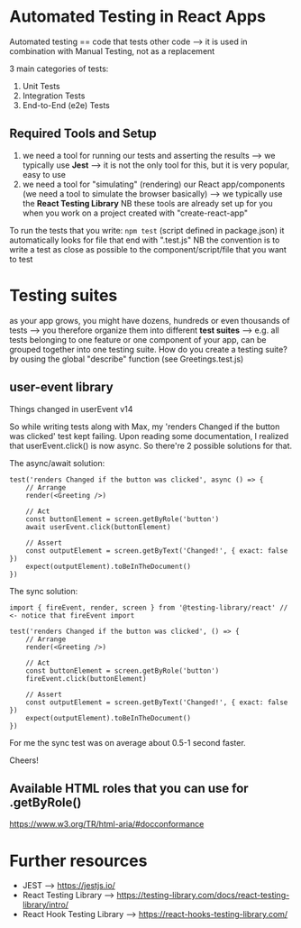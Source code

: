 # Automated Testing in React Apps

Automated testing == code that tests other code --> it is used in combination with Manual Testing, not as a replacement

3 main categories of tests:
1. Unit Tests
2. Integration Tests
3. End-to-End (e2e) Tests

## Required Tools and Setup
1. we need a tool for running our tests and asserting the results --> we typically use **Jest** --> it is not the only tool for this, but it is very popular, easy to use
2. we need a tool for "simulating" (rendering) our React app/components (we need a tool to simulate the browser basically) --> we typically use the **React Testing Library**
NB these tools are already set up for you when you work on a project created with "create-react-app"

To run the tests that you write:
`npm test` (script defined in package.json)
it automatically looks for file that end with ".test.js"
NB the convention is to write a test as close as possible to the component/script/file that you want to test

# Testing suites
as your app grows, you might have dozens, hundreds or even thousands of tests --> you therefore organize them into different **test suites** --> e.g. all tests belonging to one feature or one component of your app, can be grouped together into one testing suite.
How do you create a testing suite? by ousing the global "describe" function (see Greetings.test.js)

## user-event library
Things changed in userEvent v14

So while writing tests along with Max, my 'renders Changed if the button was clicked' test kept failing. Upon reading some documentation, I realized that userEvent.click() is now async. So there're 2 possible solutions for that.

The async/await solution:

    test('renders Changed if the button was clicked', async () => {
        // Arrange
        render(<Greeting />)
     
        // Act
        const buttonElement = screen.getByRole('button')
        await userEvent.click(buttonElement)
     
        // Assert
        const outputElement = screen.getByText('Changed!', { exact: false })
        expect(outputElement).toBeInTheDocument()
    })

The sync solution:

    import { fireEvent, render, screen } from '@testing-library/react' // <- notice that fireEvent import
     
    test('renders Changed if the button was clicked', () => {
        // Arrange
        render(<Greeting />)
     
        // Act
        const buttonElement = screen.getByRole('button')
        fireEvent.click(buttonElement)
     
        // Assert
        const outputElement = screen.getByText('Changed!', { exact: false })
        expect(outputElement).toBeInTheDocument()
    })

For me the sync test was on average about 0.5-1 second faster.

Cheers!

## Available HTML roles that you can use for .getByRole()
https://www.w3.org/TR/html-aria/#docconformance

# Further resources
- JEST --> https://jestjs.io/
- React Testing Library --> https://testing-library.com/docs/react-testing-library/intro/
- React Hook Testing Library --> https://react-hooks-testing-library.com/